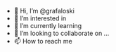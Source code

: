 - 👋 Hi, I’m @grafaloski
- 👀 I’m interested in  
- 🌱 I’m currently learning 
- 💞️ I’m looking to collaborate on ...
- 📫 How to reach me 

<!---
Gabs191/Gabs191 is a ✨ special ✨ repository because its `README.md` (this file) appears on your GitHub profile.
You can click the Preview link to take a look at your changes.
--->
